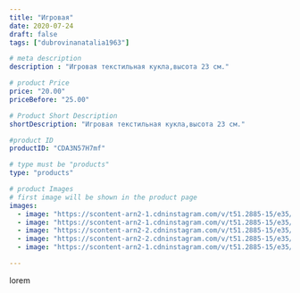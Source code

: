 ```yaml
---
title: "Игровая"
date: 2020-07-24
draft: false
tags: ["dubrovinanatalia1963"]

# meta description
description : "Игровая текстильная кукла,высота 23 см."

# product Price
price: "20.00"
priceBefore: "25.00"

# Product Short Description
shortDescription: "Игровая текстильная кукла,высота 23 см."

#product ID
productID: "CDA3N57H7mf"

# type must be "products"
type: "products"

# product Images
# first image will be shown in the product page
images:
  - image: "https://scontent-arn2-1.cdninstagram.com/v/t51.2885-15/e35/109203005_691268944757385_6019784063850741112_n.jpg?_nc_ht=scontent-arn2-1.cdninstagram.com&_nc_cat=109&_nc_ohc=AIGbaC7JfAsAX9oL9pn&se=7&tp=1&oh=713b7e73853397268bbd9440c17572c4&oe=605C712D&ig_cache_key=MjM2MDEyOTA0OTc3ODQwNjk2Mg%3D%3D.2"
  - image: "https://scontent-arn2-1.cdninstagram.com/v/t51.2885-15/e35/116225469_648589522448018_5747018270426804918_n.jpg?_nc_ht=scontent-arn2-1.cdninstagram.com&_nc_cat=102&_nc_ohc=c__Pm_P9EbgAX-S9ixp&se=7&tp=1&oh=ad69137213361c32b0f9dd5b7b4fc077&oe=6059D86A&ig_cache_key=MjM2MDEyOTA0OTgwMzU2MjU3Ng%3D%3D.2"
  - image: "https://scontent-arn2-2.cdninstagram.com/v/t51.2885-15/e35/114087983_236640213973716_8548737077361511471_n.jpg?_nc_ht=scontent-arn2-2.cdninstagram.com&_nc_cat=100&_nc_ohc=97doaRQ5CA4AX-u7E1g&se=7&tp=1&oh=46fa4475fc040688dca47853c4f391cd&oe=605C1066&ig_cache_key=MjM2MDEyOTA0OTc4Njc2MTc4Mg%3D%3D.2"
  - image: "https://scontent-arn2-2.cdninstagram.com/v/t51.2885-15/e35/110052934_154125702948416_8639919209438730398_n.jpg?_nc_ht=scontent-arn2-2.cdninstagram.com&_nc_cat=108&_nc_ohc=PfaTrU1Wmq8AX8w7jLf&se=7&tp=1&oh=f0246f75389038ecd664938622dd3ef6&oe=6059FB47&ig_cache_key=MjM2MDEyOTA0OTgxMTgwNDI0Mg%3D%3D.2"
  - image: "https://scontent-arn2-1.cdninstagram.com/v/t51.2885-15/e35/110463968_158442189145398_2158623058437279530_n.jpg?_nc_ht=scontent-arn2-1.cdninstagram.com&_nc_cat=106&_nc_ohc=q2F1MCyVJawAX8bV5Xa&se=7&tp=1&oh=27fd400d67053a7fafa080bbff3b7336&oe=605CB8F3&ig_cache_key=MjM2MDEyOTA0OTc5NTIyMzEzMA%3D%3D.2"

---
```

lorem
